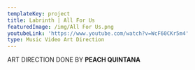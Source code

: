 ```yaml
---
templateKey: project
title: Labrinth | All For Us
featuredImage: /img/All For Us.png
youtubeLink: 'https://www.youtube.com/watch?v=WcF60CKr5m4'
type: Music Video Art Direction
---
```

ART DIRECTION DONE BY **PEACH QUINTANA**
